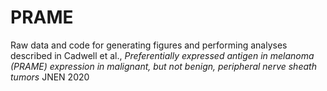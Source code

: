 # PRAME
Raw data and code for generating figures and performing analyses described in Cadwell et al., _Preferentially expressed antigen in melanoma (PRAME) expression in malignant, but not benign, peripheral nerve sheath tumors_ JNEN 2020
